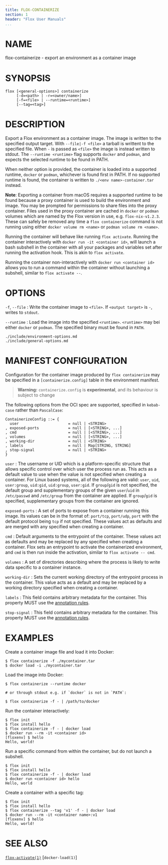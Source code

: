 ```yaml
---
title: FLOX-CONTAINERIZE
section: 1
header: "Flox User Manuals"
...
```


# NAME

flox-containerize - export an environment as a container image

# SYNOPSIS

```
flox [<general-options>] containerize
     [-d=<path> | -r=<owner/name>]
     [-f=<file> | --runtime=<runtime>]
     [--tag=<tag>]
```

# DESCRIPTION

Export a Flox environment as a container image.
The image is written to the specified output target.
With `--file|-f <file>` a tarball is writtent to the specified file.
When `-` is passed as `<file>` the image is instead written to stdout.
The `--runtime <runtime>` flag supports `docker` and `podman`,
and expects the selected runtime to be found in PATH.

When neither option is provided,
the container is loaded into a supported runtime,
`docker` or `podman`, whichever is found first in PATH.
If no supported runtime is found,
the container is written to `./<env name>-container.tar` instead.

**Note**: Exporting a container from macOS requires a supported runtime to be
found because a proxy container is used to build the environment and image. You
may be prompted for permissions to share files into the proxy container.
Files used in the proxy container are cached in `docker` or `podman` volumes
which are named by the Flox version in use, e.g. `flox-nix-v1.2.3`.
These can safely be removed any time a `flox containerize` command is not running
using either `docker volume rm <name>` or `podman volume rm <name>`.

Running the container will behave like running `flox activate`.
Running the container interactively with `docker run -it <container id>`,
will launch a bash subshell in the container
with all your packages and variables set after running the activation hook.
This is akin to `flox activate`.

Running the container non-interactively with `docker run <container id>`
allows you to run a command within the container without launching a subshell,
similar to `flox activate --`.

# OPTIONS

`-f`, `--file`
:   Write the container image to `<file>`.
    If `<output target>` is `-`, writes to `stdout`.

`--runtime`
:   Load the image into the specified `<runtime>`.
    `<runtime>` may bei either `docker` or `podman`.
    The specified binary must be found in `PATH`.

```{.include}
./include/environment-options.md
./include/general-options.md
```

# MANIFEST CONFIGURATION

Configuration for the container image produced by `flox containerize` may be specified in a `[containerize.config]` table in the environment manifest.

> **Warning:**
> `containerize.config` is **experimental**,
> and its behaviour is subject to change

The following options from the OCI spec are supported, specified in `kebab-case` rather than `PascalCase`:
```
ContainerizeConfig ::= {
  user                      = null | <STRING>
, exposed-ports             = null | [<STRING>, ...]
, cmd                       = null | [<STRING>, ...]
, volumes                   = null | [<STRING>, ...]
, working-dir               = null | <STRING>
, labels                    = null | Map[STRING, STRING]
, stop-signal               = null | <STRING>
}
```

`user`
:   The username or UID which is a platform-specific structure that allows specific control over which user the process run as.
    This acts as a default value to use when the value is not specified when creating a container.
    For Linux based systems, all of the following are valid: `user`, `uid`, `user:group`, `uid:gid`, `uid:group`, `user:gid`.
    If `group`/`gid` is not specified, the default group and supplementary groups of the given `user`/`uid` in `/etc/passwd` and `/etc/group` from the container are applied.
    If `group`/`gid` is specified, supplementary groups from the container are ignored.

`exposed-ports`
:   A set of ports to expose from a container running this image.
    Its values can be in the format of:
    `port/tcp`, `port/udp`, `port` with the default protocol being `tcp` if not specified.
    These values act as defaults and are merged with any specified when creating a container.

`cmd`
:   Default arguments to the entrypoint of the container.
    These values act as defaults and may be replaced by any specified when creating a container.
    Flox sets an entrypoint to activate the containerized environment,
    and `cmd` is then run inside the activation, similar to
    `flox activate -- cmd`.

`volumes`
:   A set of directories describing where the process is
    likely to write data specific to a container instance.

`working-dir`
:   Sets the current working directory of the entrypoint process in the container.
    This value acts as a default and may be replaced by a working directory specified when creating a container.

`labels`
:   This field contains arbitrary metadata for the container.
    This property MUST use the [annotation rules](https://github.com/opencontainers/image-spec/blob/main/annotations.md#rules).

`stop-signal`
:   This field contains arbitrary metadata for the container.
    This property MUST use the [annotation rules](https://github.com/opencontainers/image-spec/blob/main/annotations.md#rules).

# EXAMPLES

Create a container image file and load it into Docker:

```
$ flox containerize -f ./mycontainer.tar
$ docker load -i ./mycontainer.tar
```

Load the image into Docker:

```
$ flox containerize --runtime docker

# or through stdout e.g. if `docker` is not in `PATH`:

$ flox containerize -f - | /path/to/docker
```

Run the container interactively:

```
$ flox init
$ flox install hello
$ flox containerize -f - | docker load
$ docker run --rm -it <container id>
[floxenv] $ hello
Hello, world!
```

Run a specific command from within the container,
but do not launch a subshell.

```
$ flox init
$ flox install hello
$ flox containerize -f - | docker load
$ docker run <container id> hello
Hello, world
```

Create a container with a specific tag:

```
$ flox init
$ flox install hello
$ flox containerize --tag 'v1' -f - | docker load
$ docker run --rm -it <container name>:v1
[floxenv] $ hello
Hello, world!
```

# SEE ALSO

[`flox-activate(1)`](./flox-activate.md)
[`docker-load(1)`]
